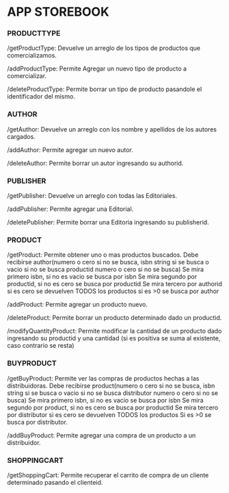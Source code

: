 <h1>APP STOREBOOK</h1>


<h3>PRODUCTTYPE</h3>

/getProductType:
Devuelve un arreglo de los tipos de productos que comercializamos.

/addProductType:
Permite Agregar un nuevo tipo de producto a comercializar.

/deleteProductType:
Permite borrar un tipo de producto pasandole el identificador del mismo.

<h3>AUTHOR</h3>

/getAuthor:
Devuelve un arreglo con los nombre y apellidos de los autores cargados.

/addAuthor:
Permite agregar un nuevo autor.

/deleteAuthor:
Permite borrar un autor ingresando su authorid.


<h3>PUBLISHER</h3>

/getPublisher:
Devuelve un arreglo con todas las Editoriales.

/addPublisher:
Permite agregar una Editorial.

/deletePublisher:
Permite borrar una Editoria ingresando su publisherid.


<h3>PRODUCT</h3>

/getProduct:
Permite obtener uno o mas productos buscados.
Debe recibirse author(numero o cero si no se busca, isbn string si se busca o vacio si no se busca
productid numero o cero si no se busca)
Se mira primero isbn, si no es vacio se busca por isbn
Se mira segundo por productid, si no es cero se busca por productid
Se mira tercero por authorid si es cero se devuelven TODOS los productos
si es >0 se busca por author

/addProduct:
Permite agregar un producto nuevo.

/deleteProduct:
Permite borrar un producto determinado dado un productid.

/modifyQuantityProduct:
Permite modificar la cantidad de un producto dado ingresando su productid y
una cantidad (si es positiva se suma al existente, caso contrario se resta)


<h3>BUYPRODUCT</h3>

/getBuyProduct:
Permite ver las compras de productos hechas a las distribuidoras.
Debe recibirse product(numero o cero si no se busca, isbn string si se busca o vacio si no se busca
distributor numero o cero si no se busca)
Se mira primero isbn, si no es vacio se busca por isbn
Se mira segundo por product, si no es cero se busca por productid
Se mira tercero por distributor si es cero se devuelven TODOS los productos
Si es >0 se busca por distributor.


/addBuyProduct:
Permite agregar una compra de un producto a un distribuidor.


<h3>SHOPPINGCART</h3>

/getShoppingCart:
Permite recuperar el carrito de compra de un cliente determinado pasando
el clienteid.






